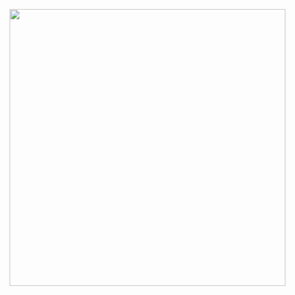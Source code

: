 <div id="header" align="center">
  <img src="https://media1.giphy.com/media/v1.Y2lkPTc5MGI3NjExNWowMDljemMwZjV2dmFkcGhxZ2h4b24xNHRiZ2FpOWtxbXcwMnZkNyZlcD12MV9pbnRlcm5hbF9naWZfYnlfaWQmY3Q9Zw/Ws6T5PN7wHv3cY8xy8/giphy.webp" width="500"/>
</div>
